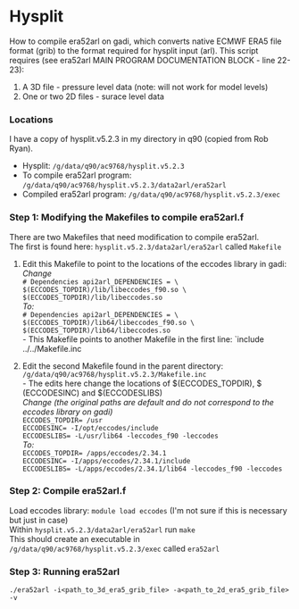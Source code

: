 # Hysplit

  How to compile era52arl on gadi, which converts native ECMWF ERA5 file format (grib) to the format required for hysplit input (arl).
  This script requires (see era52arl MAIN PROGRAM DOCUMENTATION BLOCK - line 22-23):
  1. A 3D file - pressure level data (note: will not work for model levels)
  2. One or two 2D files - surace level data

### Locations

  I have a copy of hysplit.v5.2.3 in my directory in q90 (copied from Rob Ryan). <br/>
  - Hysplit: `/g/data/q90/ac9768/hysplit.v5.2.3`
  - To compile era52arl program: `/g/data/q90/ac9768/hysplit.v5.2.3/data2arl/era52arl`
  - Compiled era52arl program: `/g/data/q90/ac9768/hysplit.v5.2.3/exec`
  
### Step 1: Modifying the Makefiles to compile era52arl.f

  There are two Makefiles that need modification to compile era52arl. <br/>
  The first is found here: `hysplit.v5.2.3/data2arl/era52arl` called `Makefile` 
  1. Edit this Makefile to point to the locations of the eccodes library in gadi: <br/>
    *Change* <br/>
    `# Dependencies
    api2arl_DEPENDENCIES = \` <br/>
      `$(ECCODES_TOPDIR)/lib/libeccodes_f90.so \` <br/>
      `$(ECCODES_TOPDIR)/lib/libeccodes.so` <br/>
    *To:* <br/>
    `# Dependencies
    api2arl_DEPENDENCIES = \` <br/>
      `$(ECCODES_TOPDIR)/lib64/libeccodes_f90.so \` <br/>
      `$(ECCODES_TOPDIR)/lib64/libeccodes.so` <br/>
    - This Makefile points to another Makefile in the first line: `include ../../Makefile.inc
     
  2.  Edit the second Makefile found in the parent directory: `/g/data/q90/ac9768/hysplit.v5.2.3/Makefile.inc` <br/>
    - The edits here change the locations of $(ECCODES_TOPDIR), $ (ECCODESINC) and $(ECCODESLIBS) <br/>
    *Change (the original paths are default and do not correspond to the eccodes library on gadi)* <br/>
      `ECCODES_TOPDIR= /usr` <br/>
      `ECCODESINC= -I/opt/eccodes/include` <br/>
      `ECCODESLIBS= -L/usr/lib64 -leccodes_f90 -leccodes` <br/>
    *To:* <br/>
      `ECCODES_TOPDIR= /apps/eccodes/2.34.1` <br/>
      `ECCODESINC= -I/apps/eccodes/2.34.1/include` <br/>
      `ECCODESLIBS= -L/apps/eccodes/2.34.1/lib64 -leccodes_f90 -leccodes` <br/>

  ### Step 2: Compile era52arl.f
  
  Load eccodes library: `module load eccodes` (I'm not sure if this is necessary but just in case) <br/>
  Within `hysplit.v5.2.3/data2arl/era52arl` run `make` <br/>
  This should create an executable in `/g/data/q90/ac9768/hysplit.v5.2.3/exec` called `era52arl`  <br/>

  ### Step 3: Running era52arl

    ./era52arl -i<path_to_3d_era5_grib_file> -a<path_to_2d_era5_grib_file> -v
    
    

